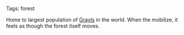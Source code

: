 Tags: forest

Home to largest population of [Grayls](Grayls) in the world. When the mobilize, it feels as though the forest itself moves.